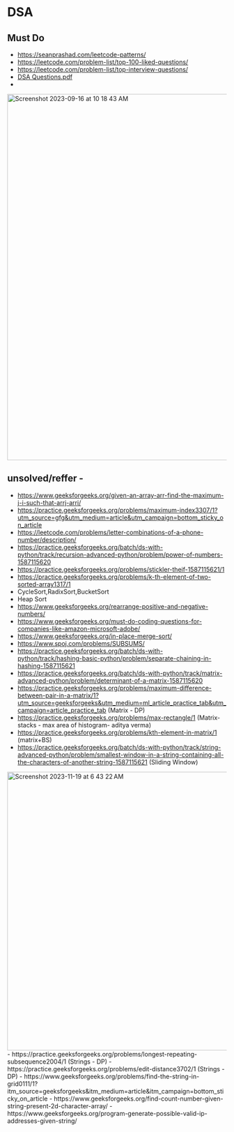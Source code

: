 # DSA
## Must Do
- https://seanprashad.com/leetcode-patterns/
- https://leetcode.com/problem-list/top-100-liked-questions/
- https://leetcode.com/problem-list/top-interview-questions/
- [DSA Questions.pdf](https://github.com/CypherAk007/DSA/files/13225839/DSA.Questions.pdf)
- 
<img width="840" alt="Screenshot 2023-09-16 at 10 18 43 AM" src="https://github.com/CypherAk007/DSA/assets/71595919/4506b953-c757-420b-bee0-94dfa0bf71f8">

## unsolved/reffer - 
- https://www.geeksforgeeks.org/given-an-array-arr-find-the-maximum-j-i-such-that-arrj-arri/
- https://practice.geeksforgeeks.org/problems/maximum-index3307/1?utm_source=gfg&utm_medium=article&utm_campaign=bottom_sticky_on_article
- https://leetcode.com/problems/letter-combinations-of-a-phone-number/description/
- https://practice.geeksforgeeks.org/batch/ds-with-python/track/recursion-advanced-python/problem/power-of-numbers-1587115620
- https://practice.geeksforgeeks.org/problems/stickler-theif-1587115621/1
- https://practice.geeksforgeeks.org/problems/k-th-element-of-two-sorted-array1317/1
- CycleSort,RadixSort,BucketSort
- Heap Sort
- https://www.geeksforgeeks.org/rearrange-positive-and-negative-numbers/
- https://www.geeksforgeeks.org/must-do-coding-questions-for-companies-like-amazon-microsoft-adobe/
- https://www.geeksforgeeks.org/in-place-merge-sort/
- https://www.spoj.com/problems/SUBSUMS/
- https://practice.geeksforgeeks.org/batch/ds-with-python/track/hashing-basic-python/problem/separate-chaining-in-hashing-1587115621
- https://practice.geeksforgeeks.org/batch/ds-with-python/track/matrix-advanced-python/problem/determinant-of-a-matrix-1587115620
- https://practice.geeksforgeeks.org/problems/maximum-difference-between-pair-in-a-matrix/1?utm_source=geeksforgeeks&utm_medium=ml_article_practice_tab&utm_campaign=article_practice_tab (Matrix - DP)
- https://practice.geeksforgeeks.org/problems/max-rectangle/1 (Matrix- stacks - max area of histogram- aditya verma)
- https://practice.geeksforgeeks.org/problems/kth-element-in-matrix/1 (matrix+BS)
- https://practice.geeksforgeeks.org/batch/ds-with-python/track/string-advanced-python/problem/smallest-window-in-a-string-containing-all-the-characters-of-another-string-1587115621 (Sliding Window)
<img width="639" alt="Screenshot 2023-11-19 at 6 43 22 AM" src="https://github.com/CypherAk007/DSA/assets/71595919/bee2b570-01d5-464b-9d0f-861f8fed2aa6">
- https://practice.geeksforgeeks.org/problems/longest-repeating-subsequence2004/1 (Strings - DP)
- https://practice.geeksforgeeks.org/problems/edit-distance3702/1 (Strings - DP)
- https://www.geeksforgeeks.org/problems/find-the-string-in-grid0111/1?itm_source=geeksforgeeks&itm_medium=article&itm_campaign=bottom_sticky_on_article
- https://www.geeksforgeeks.org/find-count-number-given-string-present-2d-character-array/
- https://www.geeksforgeeks.org/program-generate-possible-valid-ip-addresses-given-string/
